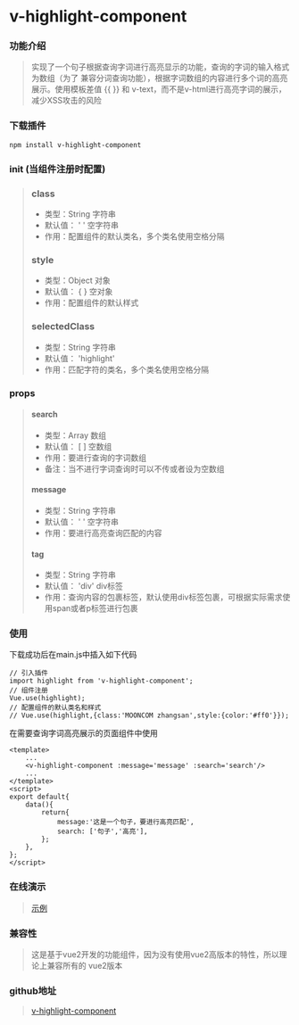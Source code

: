# v-highlight-component

### 功能介绍
> 实现了一个句子根据查询字词进行高亮显示的功能，查询的字词的输入格式为数组（为了
> 兼容分词查询功能），根据字词数组的内容进行多个词的高亮展示。使用模板差值 {{ }} 和
> v-text，而不是v-html进行高亮字词的展示，减少XSS攻击的风险

### 下载插件
```
npm install v-highlight-component
```

### init (当组件注册时配置)
> ### class
> * 类型：String 字符串
> * 默认值： ' ' 空字符串
> * 作用：配置组件的默认类名，多个类名使用空格分隔
> ### style
> * 类型：Object 对象
> * 默认值： { } 空对象
> * 作用：配置组件的默认样式
> ### selectedClass
> * 类型：String 字符串
> * 默认值： 'highlight'
> * 作用：匹配字符的类名，多个类名使用空格分隔

### props
> #### search
> * 类型：Array 数组
> * 默认值： [ ] 空数组
> * 作用：要进行查询的字词数组
> * 备注：当不进行字词查询时可以不传或者设为空数组
> #### message
> * 类型：String 字符串 
> * 默认值： ' ' 空字符串
> * 作用：要进行高亮查询匹配的内容
> #### tag
> * 类型：String 字符串 
> * 默认值： 'div' div标签
> * 作用：查询内容的包裹标签，默认使用div标签包裹，可根据实际需求使用span或者p标签进行包裹

### 使用
下载成功后在main.js中插入如下代码
```
// 引入插件
import highlight from 'v-highlight-component';
// 组件注册
Vue.use(highlight);
// 配置组件的默认类名和样式
// Vue.use(highlight,{class:'MOONCOM zhangsan',style:{color:'#ff0'}});
```
在需要查询字词高亮展示的页面组件中使用
```
<template>
    ...
    <v-highlight-component :message='message' :search='search'/>
    ...
</template>
<script>
export default{
    data(){
        return{
            message:'这是一个句子，要进行高亮匹配',
            search: ['句子','高亮'],
        };
    },
};
</script>
```

### 在线演示
> [示例](https://mooncom.github.io/v-highlight-component/dist/index.html)

### 兼容性
> 这是基于vue2开发的功能组件，因为没有使用vue2高版本的特性，所以理论上兼容所有的
> vue2版本 

### github地址
> [v-highlight-component](https://github.com/MOONCOM/v-highlight-component)
